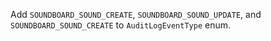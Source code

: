 Add `SOUNDBOARD_SOUND_CREATE`, `SOUNDBOARD_SOUND_UPDATE`, and `SOUNDBOARD_SOUND_CREATE` to `AuditLogEventType` enum.
